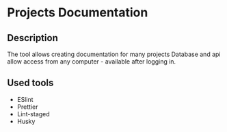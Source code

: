 # Projects Documentation

## Description
The tool allows creating documentation for many projects
Database and api allow access from any computer - available after logging in.

## Used tools
- ESlint
- Prettier
- Lint-staged
- Husky
